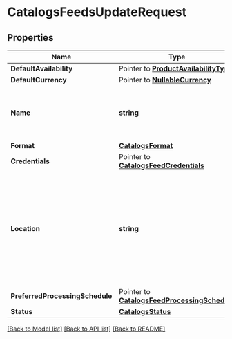 # CatalogsFeedsUpdateRequest

## Properties

Name | Type | Description | Notes
------------ | ------------- | ------------- | -------------
**DefaultAvailability** | Pointer to [**ProductAvailabilityType**](ProductAvailabilityType.md) |  | [optional] 
**DefaultCurrency** | Pointer to [**NullableCurrency**](NullableCurrency.md) |  | [optional] 
**Name** | **string** | A human-friendly name associated to a given feed. | [optional] 
**Format** | [**CatalogsFormat**](CatalogsFormat.md) |  | [optional] 
**Credentials** | Pointer to [**CatalogsFeedCredentials**](CatalogsFeedCredentials.md) |  | [optional] 
**Location** | **string** | The URL where a feed is available for download. This URL is what Pinterest will use to download a feed for processing. | [optional] 
**PreferredProcessingSchedule** | Pointer to [**CatalogsFeedProcessingSchedule**](CatalogsFeedProcessingSchedule.md) |  | [optional] 
**Status** | [**CatalogsStatus**](CatalogsStatus.md) |  | [optional] 

[[Back to Model list]](../README.md#documentation-for-models) [[Back to API list]](../README.md#documentation-for-api-endpoints) [[Back to README]](../README.md)


